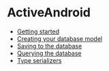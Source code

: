 ActiveAndroid
=============
* [Getting started](wiki/Getting-started)
* [Creating your database model](wiki/Creating-your-database-model)
* [Saving to the database](wiki/Saving-to-the-database)
* [Querying the database](wiki/Querying-the-database)
* [Type serializers](wiki/Type-serializers)